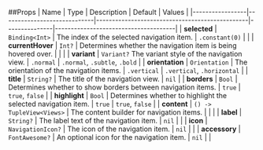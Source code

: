 ##Props
| Name            | Type                        | Description                                    | Default  | Values                               |
|-----------------|-----------------------------|------------------------------------------------|---------------|--------------------------------------|
| **selected**    | `Binding<Int>`  | The index of the selected navigation item.    | `.constant(0)` | |
| **currentHover**  | `Int?` | Determines whether the navigation item is being hovered over. | |  |
| **variant**     | `Variant?`  The variant style of the navigation view.     | `.normal`     | `.normal`, `.subtle`, `.bold`       |
| **orientation** | `Orientation` | The orientation of the navigation items.      | `.vertical`   | `.vertical`, `.horizontal`  |
| **title**  | `String?` | The title of the navigation view.  | `nil`    |
| **borders**     | `Bool`  | Determines whether to show borders between navigation items. | `true` | `true`, `false`  |
| **highlight**   | `Bool`  | Determines whether to highlight the selected navigation item. | `true` | `true`, `false`  |
| **content** | `() -> TupleView<Views>`   | The content builder for navigation items.     |  |  |
| **label** | `String?`           | The label text of the navigation item.        | `nil`  |  |
| **icon**   | `NavigationIcon?`   | The icon of the navigation item.              | `nil`  |  |
| **accessory**   | `FontAwesome?`     | An optional icon for the navigation item.    | `nil`    |  |
